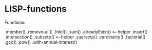 # LISP-functions

Functions:

.member()
.remove-all()
.foldl()
.sum()
	.alreadyExist() <--helper
.insert()
.intersection()
	.subsetp() <--helper
.suersetp()
.cardinality()
.factorial()
.gcd()
.pow()
.with-annual-interest()
